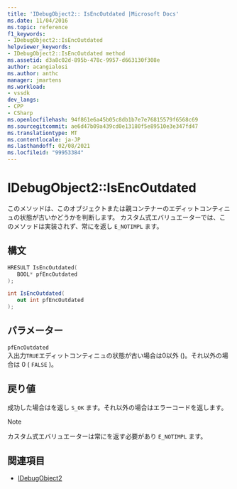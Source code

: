 ```yaml
---
title: 'IDebugObject2:: IsEncOutdated |Microsoft Docs'
ms.date: 11/04/2016
ms.topic: reference
f1_keywords:
- IDebugObject2::IsEncOutdated
helpviewer_keywords:
- IDebugObject2::IsEncOutdated method
ms.assetid: d3a8c02d-895b-478c-9957-d663130f308e
author: acangialosi
ms.author: anthc
manager: jmartens
ms.workload:
- vssdk
dev_langs:
- CPP
- CSharp
ms.openlocfilehash: 94f861e6a45b05c8db1b7e7e76815579f6568c69
ms.sourcegitcommit: ae6d47b09a439cd0e13180f5e89510e3e347fd47
ms.translationtype: MT
ms.contentlocale: ja-JP
ms.lasthandoff: 02/08/2021
ms.locfileid: "99953384"
---
```

# <a name="idebugobject2isencoutdated"></a>IDebugObject2::IsEncOutdated
このメソッドは、このオブジェクトまたは親コンテナーのエディットコンティニュの状態が古いかどうかを判断します。 カスタム式エバリュエーターでは、このメソッドは実装されず、常にを返し `E_NOTIMPL` ます。

## <a name="syntax"></a>構文

```cpp
HRESULT IsEncOutdated(
   BOOL* pfEncOutdated
);
```

```csharp
int IsEncOutdated(
   out int pfEncOutdated
);
```

## <a name="parameters"></a>パラメーター
`pfEncOutdated`\
入出力`TRUE`エディットコンティニュの状態が古い場合は0以外 ()。それ以外の場合は 0 ( `FALSE` )。

## <a name="return-value"></a>戻り値
 成功した場合はを返し `S_OK` ます。それ以外の場合はエラーコードを返します。

> [!NOTE]
> カスタム式エバリュエーターは常にを返す必要があり `E_NOTIMPL` ます。

## <a name="see-also"></a>関連項目
- [IDebugObject2](../../../extensibility/debugger/reference/idebugobject2.md)

